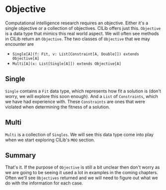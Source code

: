 # Objective

Computational intelligence research requires an objective.
Either it's a single objective or a collection of objectives.
CILib offers just this.
`Objective` is a data type that mimics this real world aspect.
We will often see methods in CILib return an `Objective`.
The two classes of `Objective` that we may encounter are

- `Single[A](f: Fit, v: List[Constraint[A, Double]]) extends Objective[A]`
- `Multi[A](x: List[Single[A]]) extends Objective[A]`

## Single

`Single` contains a `Fit` data type, which represents how fit a solution is (don't worry, we will explore this soon enough).
And a `List` of `Constraints`, which we have had experience with.
These `Constraints` are ones that were violated when determining the fitness of a solution.

## Multi

`Multi` is a collection of `Singles`.
We will see this data type come into play when we start exploring CILib's `MOO` section.

## Summary

That's it.
If the purpose of `Objective` is still a bit unclear
then don't worry as we are going to be seeing it used a lot in examples in the coming chapters.
Often we'll see `Objectives` returned and we will need to figure out what we do with the information for each case.
